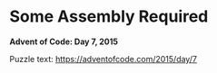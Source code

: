 # Some Assembly Required

**Advent of Code: Day 7, 2015**

Puzzle text: https://adventofcode.com/2015/day/7

